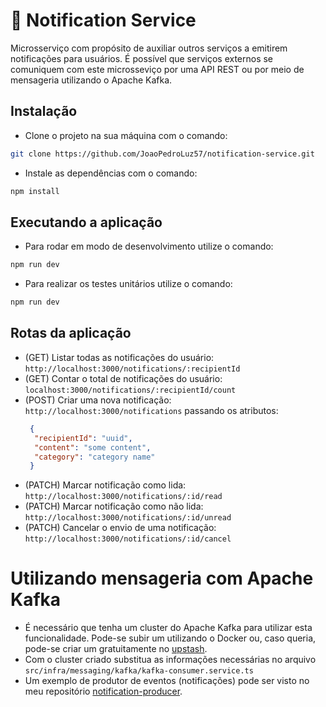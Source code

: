# 🔔 Notification Service

Microsserviço com propósito de auxiliar outros serviços a emitirem notificações para usuários. É possível que serviços externos se comuniquem com este microsseviço por uma API REST ou por meio de mensageria utilizando o Apache Kafka.

## Instalação
- Clone o projeto na sua máquina com o comando:
```bash
git clone https://github.com/JoaoPedroLuz57/notification-service.git
```
- Instale as dependências com o comando:
```bash
npm install
```

## Executando a aplicação
- Para rodar em modo de desenvolvimento utilize o comando:
```bash
npm run dev
```
- Para realizar os testes unitários utilize o comando: 
```bash
npm run dev
```

## Rotas da aplicação

- (GET) Listar todas as notificações do usuário: `http://localhost:3000/notifications/:recipientId` 
- (GET) Contar o total de notificações do usuário: `localhost:3000/notifications/:recipientId/count`
- (POST) Criar uma nova notificação: `http://localhost:3000/notifications`
  passando os atributos: 
  ```json
   {
    "recipientId": "uuid",
    "content": "some content",
    "category": "category name"
   }
   ```
- (PATCH) Marcar notificação como lida: `http://localhost:3000/notifications/:id/read`
- (PATCH) Marcar notificação como não lida: `http://localhost:3000/notifications/:id/unread`
- (PATCH) Cancelar o envio de uma notificação: `http://localhost:3000/notifications/:id/cancel`

# Utilizando mensageria com Apache Kafka

- É necessário que tenha um cluster do Apache Kafka para utilizar esta funcionalidade. Pode-se subir um utilizando o Docker ou, caso queria, pode-se criar um gratuitamente no [upstash](https://upstash.com/).    
- Com o cluster criado substitua as informações necessárias no arquivo `src/infra/messaging/kafka/kafka-consumer.service.ts`
- Um exemplo de produtor de eventos (notificações) pode ser visto no meu repositório [notification-producer](https://github.com/JoaoPedroLuz57/notification-producer).
